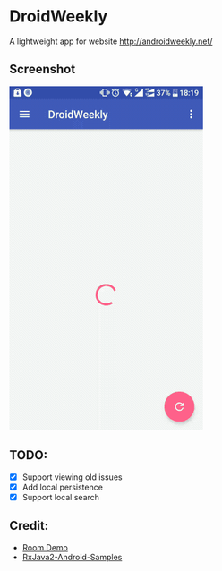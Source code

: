 # DroidWeekly
A lightweight app for website http://androidweekly.net/

## Screenshot
![](/demo.gif)

## TODO:
- [x] Support viewing old issues
- [x] Add local persistence
- [x] Support local search

## Credit:
* [Room Demo](https://github.com/gonzalonm/RoomDemo)
* [RxJava2-Android-Samples](https://github.com/amitshekhariitbhu/RxJava2-Android-Samples)
